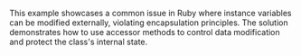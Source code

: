 This example showcases a common issue in Ruby where instance variables can be modified externally, violating encapsulation principles. The solution demonstrates how to use accessor methods to control data modification and protect the class's internal state.